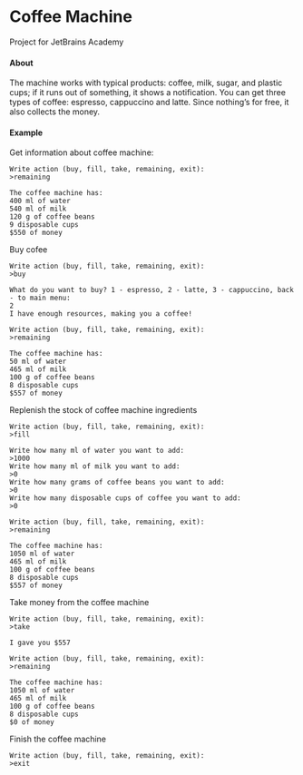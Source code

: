 # Coffee Machine
Project for JetBrains Academy

#### About
The machine works with typical products: coffee, milk, sugar, and plastic cups; if it runs out of something, it shows a notification. You can get three types of coffee: espresso, cappuccino and latte. Since nothing’s for free, it also collects the money.


#### Example 
Get information about coffee machine:

	Write action (buy, fill, take, remaining, exit): 
	>remaining
	
	The coffee machine has:
	400 ml of water
	540 ml of milk
	120 g of coffee beans
	9 disposable cups
	$550 of money

Buy cofee

	Write action (buy, fill, take, remaining, exit): 
	>buy
	
	What do you want to buy? 1 - espresso, 2 - latte, 3 - cappuccino, back - to main menu: 
	2
	I have enough resources, making you a coffee!
	
	Write action (buy, fill, take, remaining, exit): 
	>remaining
	
	The coffee machine has:
	50 ml of water
	465 ml of milk
	100 g of coffee beans
	8 disposable cups
	$557 of money

Replenish the stock of coffee machine ingredients

	Write action (buy, fill, take, remaining, exit): 
	>fill
	
	Write how many ml of water you want to add: 
	>1000
	Write how many ml of milk you want to add: 
	>0
	Write how many grams of coffee beans you want to add: 
	>0
	Write how many disposable cups of coffee you want to add: 
	>0
	
	Write action (buy, fill, take, remaining, exit): 
	>remaining
	
	The coffee machine has:
	1050 ml of water
	465 ml of milk
	100 g of coffee beans
	8 disposable cups
	$557 of money

Take money from the coffee machine

	Write action (buy, fill, take, remaining, exit): 
	>take
	
	I gave you $557
	
	Write action (buy, fill, take, remaining, exit): 
	>remaining
	
	The coffee machine has:
	1050 ml of water
	465 ml of milk
	100 g of coffee beans
	8 disposable cups
	$0 of money



Finish the coffee machine

	Write action (buy, fill, take, remaining, exit): 
	>exit
